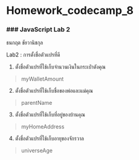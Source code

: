 # Homework_codecamp_8
### ### JavaScript Lab 2
ธนกฤต ชัยวานิชกุล

   Lab2 : การตั้งชื่อตัวแปรที่ดี
   1. ตั้งชื่อตัวแปรที่ใช้เก็บจำนวนเงินในกระเป๋าตังคุณ
   > myWalletAmount
   
   2. ตั้งชื่อตัวแปรที่ใช้เก็บชื่อของพ่อและแม่คุณ
   > parentName

   3. ตั้งชื่อตัวแปรที่ใช้เก็บที่อยู่ของบ้านคุณ
   > myHomeAddress

   4. ตั้งชื่อตัวแปรที่ใช้เก็บอายุของจักรวาล
   > universeAge
